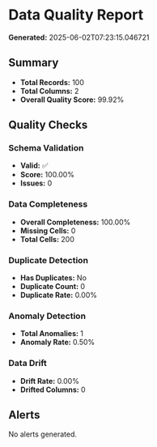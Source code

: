 # Data Quality Report

**Generated:** 2025-06-02T07:23:15.046721

## Summary
- **Total Records:** 100
- **Total Columns:** 2
- **Overall Quality Score:** 99.92%

## Quality Checks

### Schema Validation
- **Valid:** ✅
- **Score:** 100.00%
- **Issues:** 0

### Data Completeness
- **Overall Completeness:** 100.00%
- **Missing Cells:** 0
- **Total Cells:** 200

### Duplicate Detection
- **Has Duplicates:** No
- **Duplicate Count:** 0
- **Duplicate Rate:** 0.00%

### Anomaly Detection
- **Total Anomalies:** 1
- **Anomaly Rate:** 0.50%

### Data Drift
- **Drift Rate:** 0.00%
- **Drifted Columns:** 0

## Alerts
No alerts generated.

